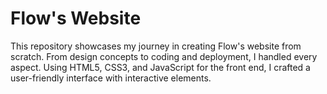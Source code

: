 # Flow's Website
This repository showcases my journey in creating Flow's website from scratch. From design concepts to coding and deployment, I handled every aspect. Using HTML5, CSS3, and JavaScript for the front end, I crafted a user-friendly interface with interactive elements.
